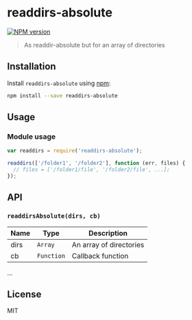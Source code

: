 # readdirs-absolute

[![NPM version][npm-image]][npm-url]

> As readdir-absolute but for an array of directories

## Installation

Install `readdirs-absolute` using [npm](https://www.npmjs.com/):

```bash
npm install --save readdirs-absolute
```

## Usage

### Module usage

```javascript
var readdirs = require('readdirs-absolute');

readdirs(['/folder1', '/folder2'], function (err, files) {
  // files = ['/folder1/file', '/folder2/file', ...];
});
```

## API

### `readdirsAbsolute(dirs, cb)`

| Name | Type | Description |
|------|------|-------------|
| dirs | `Array` | An array of directories |
| cb | `Function` | Callback function |

...

## License

MIT

[npm-url]: https://npmjs.org/package/readdirs-absolute
[npm-image]: https://badge.fury.io/js/readdirs-absolute.svg


